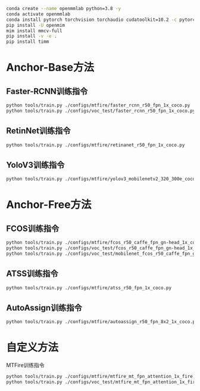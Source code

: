 ```bash
conda create --name openmmlab python=3.8 -y
conda activate openmmlab
conda install pytorch torchvision torchaudio cudatoolkit=10.2 -c pytorch
pip install -U openmim
mim install mmcv-full
pip install -v -e .
pip install timm
```

# Anchor-Base方法

## Faster-RCNN训练指令

```bash
python tools/train.py ./configs/mtfire/faster_rcnn_r50_fpn_1x_coco.py
python tools/train.py ./configs/voc_test/faster_rcnn_r50_fpn_1x_coco.py
```

## RetinNet训练指令

```bash
python tools/train.py ./configs/mtfire/retinanet_r50_fpn_1x_coco.py
```

## YoloV3训练指令

```bash
python tools/train.py ./configs/mtfire/yolov3_mobilenetv2_320_300e_coco.py
```

# Anchor-Free方法

## FCOS训练指令

```bash
python tools/train.py ./configs/mtfire/fcos_r50_caffe_fpn_gn-head_1x_coco.py
python tools/train.py ./configs/voc_test/fcos_r50_caffe_fpn_gn-head_1x_coco.py
python tools/train.py ./configs/voc_test/mobilenet_fcos_r50_caffe_fpn_gn-head_1x_coco.py
```

## ATSS训练指令

```bash
python tools/train.py ./configs/mtfire/atss_r50_fpn_1x_coco.py
```

## AutoAssign训练指令

```bash
python tools/train.py ./configs/mtfire/autoassign_r50_fpn_8x2_1x_coco.py
```

# 自定义方法

MTFire训练指令

```bash
python tools/train.py ./configs/mtfire/mtfire_mt_fpn_attention_1x_fire.py
python tools/train.py ./configs/voc_test/mtfire_mt_fpn_attention_1x_fire.py
```

